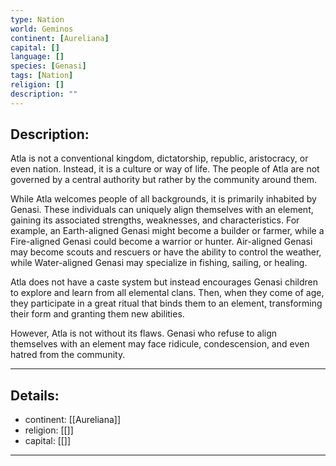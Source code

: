 ```yaml
---
type: Nation
world: Geminos
continent: [Aureliana]
capital: []
language: []
species: [Genasi]
tags: [Nation]
religion: []
description: ""
---
```


## Description:

Atla is not a conventional kingdom, dictatorship, republic, aristocracy, or even nation. Instead, it is a culture or way of life. The people of Atla are not governed by a central authority but rather by the community around them.

While Atla welcomes people of all backgrounds, it is primarily inhabited by Genasi. These individuals can uniquely align themselves with an element, gaining its associated strengths, weaknesses, and characteristics. For example, an Earth-aligned Genasi might become a builder or farmer, while a Fire-aligned Genasi could become a warrior or hunter. Air-aligned Genasi may become scouts and rescuers or have the ability to control the weather, while Water-aligned Genasi may specialize in fishing, sailing, or healing.

Atla does not have a caste system but instead encourages Genasi children to explore and learn from all elemental clans. Then, when they come of age, they participate in a great ritual that binds them to an element, transforming their form and granting them new abilities.

However, Atla is not without its flaws. Genasi who refuse to align themselves with an element may face ridicule, condescension, and even hatred from the community.

---
## Details:
- continent: [[Aureliana]]
- religion: [[]]
- capital: [[]]

---




